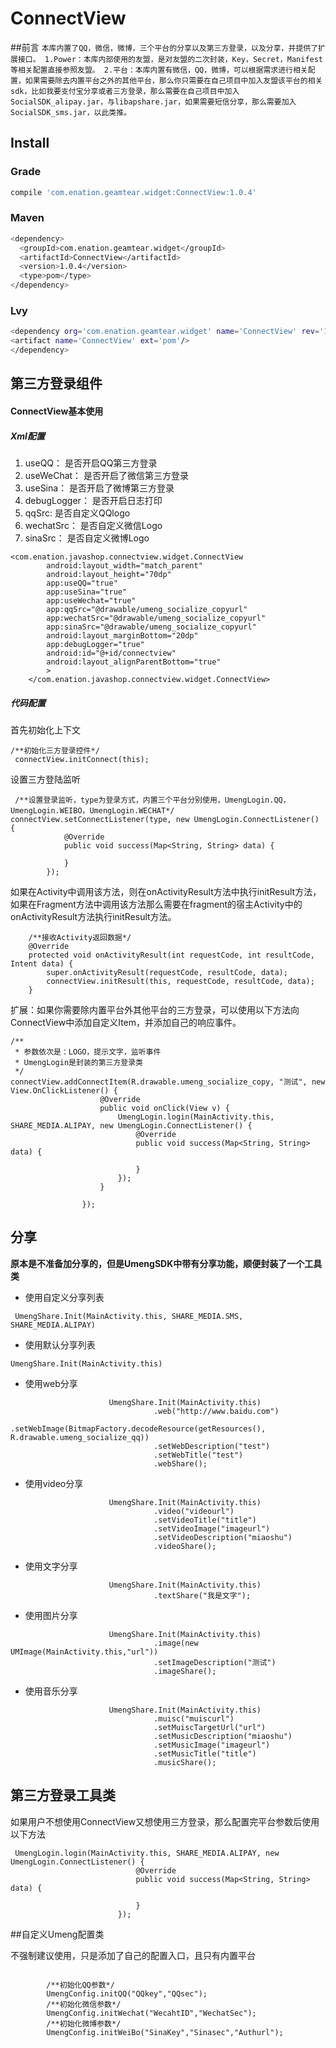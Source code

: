 # ConnectView
##前言
`
本库内置了QQ，微信，微博，三个平台的分享以及第三方登录，以及分享，并提供了扩展接口。
    1.Power：本库内部使用的友盟，是对友盟的二次封装，Key，Secret，Manifest等相关配置直接参照友盟。
    2.平台：本库内置有微信，QQ，微博，可以根据需求进行相关配置，如果需要除去内置平台之外的其他平台，那么你只需要在自己项目中加入友盟该平台的相关sdk，比如我要支付宝分享或者三方登录，那么需要在自己项目中加入SocialSDK_alipay.jar，与libapshare.jar，如果需要短信分享，那么需要加入SocialSDK_sms.jar，以此类推。
`
## Install

### Grade

```bash
compile 'com.enation.geamtear.widget:ConnectView:1.0.4'
```
### Maven
```bash
<dependency>
  <groupId>com.enation.geamtear.widget</groupId>
  <artifactId>ConnectView</artifactId>
  <version>1.0.4</version>
  <type>pom</type>
</dependency>
```

### Lvy
```bash
<dependency org='com.enation.geamtear.widget' name='ConnectView' rev='1.0.4'>
<artifact name='ConnectView' ext='pom'/>
</dependency>
```


## 第三方登录组件

#### ConnectView基本使用

##### Xml配置
1. useQQ：       是否开启QQ第三方登录 
2. useWeChat：   是否开启了微信第三方登录
3. useSina：     是否开启了微博第三方登录
4. debugLogger： 是否开启日志打印
5. qqSrc:        是否自定义QQlogo
6. wechatSrc：   是否自定义微信Logo
7. sinaSrc：     是否自定义微博Logo

    
```
<com.enation.javashop.connectview.widget.ConnectView
        android:layout_width="match_parent"
        android:layout_height="70dp"
        app:useQQ="true"
        app:useSina="true"
        app:useWechat="true"
        app:qqSrc="@drawable/umeng_socialize_copyurl"
        app:wechatSrc="@drawable/umeng_socialize_copyurl"
        app:sinaSrc="@drawable/umeng_socialize_copyurl"
        android:layout_marginBottom="20dp"
        app:debugLogger="true"
        android:id="@+id/connectview"
        android:layout_alignParentBottom="true"
        >
    </com.enation.javashop.connectview.widget.ConnectView>
```
##### 代码配置
首先初始化上下文

```
/**初始化三方登录控件*/
 connectView.initConnect(this);
```
设置三方登陆监听


```
 /**设置登录监听，type为登录方式，内置三个平台分别使用，UmengLogin.QQ，UmengLogin.WEIBO，UmengLogin.WECHAT*/
connectView.setConnectListener(type, new UmengLogin.ConnectListener() {
            @Override
            public void success(Map<String, String> data) {

            }
        });
```

如果在Activity中调用该方法，则在onActivityResult方法中执行initResult方法，如果在Fragment方法中调用该方法那么需要在fragment的宿主Activity中的onActivityResult方法执行initResult方法。


```
    /**接收Activity返回数据*/
    @Override
    protected void onActivityResult(int requestCode, int resultCode, Intent data) {
        super.onActivityResult(requestCode, resultCode, data);
        connectView.initResult(this, requestCode, resultCode, data);
    }
```

扩展：如果你需要除内置平台外其他平台的三方登录，可以使用以下方法向ConnectView中添加自定义Item，并添加自己的响应事件。


```
/**
 * 参数依次是：LOGO，提示文字，监听事件
 * UmengLogin是封装的第三方登录类
 */
connectView.addConnectItem(R.drawable.umeng_socialize_copy, "测试", new View.OnClickListener() {
                    @Override
                    public void onClick(View v) {
                        UmengLogin.login(MainActivity.this, SHARE_MEDIA.ALIPAY, new UmengLogin.ConnectListener() {
                            @Override
                            public void success(Map<String, String> data) {
                                
                            }
                        });
                    }

                });
```

## 分享

**原本是不准备加分享的，但是UmengSDK中带有分享功能，顺便封装了一个工具类**


* 使用自定义分享列表
   
```
 UmengShare.Init(MainActivity.this, SHARE_MEDIA.SMS, SHARE_MEDIA.ALIPAY)
```

* 使用默认分享列表

```
UmengShare.Init(MainActivity.this)
```

* 使用web分享


```
                      UmengShare.Init(MainActivity.this)
                                .web("http://www.baidu.com")
                                .setWebImage(BitmapFactory.decodeResource(getResources(), R.drawable.umeng_socialize_qq))
                                .setWebDescription("test")
                                .setWebTitle("test")
                                .webShare();
```


* 使用video分享


```
                      UmengShare.Init(MainActivity.this)
                                .video("videourl")
                                .setVideoTitle("title")
                                .setVideoImage("imageurl")
                                .setVideoDescription("miaoshu")
                                .videoShare();

```

* 使用文字分享


```
                      UmengShare.Init(MainActivity.this)
                                .textShare("我是文字");

```

* 使用图片分享


```
                      UmengShare.Init(MainActivity.this)
                                .image(new UMImage(MainActivity.this,"url"))
                                .setImageDescription("测试")
                                .imageShare();
```

* 使用音乐分享

    
```
                      UmengShare.Init(MainActivity.this)
                                .muisc("muiscurl")
                                .setMuiscTargetUrl("url")
                                .setMusicDescription("miaoshu")
                                .setMusicImage("imageurl")
                                .setMusicTitle("title")
                                .musicShare();

```
## 第三方登录工具类

如果用户不想使用ConnectView又想使用三方登录，那么配置完平台参数后使用以下方法


```
 UmengLogin.login(MainActivity.this, SHARE_MEDIA.ALIPAY, new UmengLogin.ConnectListener() {
                            @Override
                            public void success(Map<String, String> data) {
                                
                            }
                        });

```



##自定义Umeng配置类

不强制建议使用，只是添加了自己的配置入口，且只有内置平台


```

        /**初始化QQ参数*/
        UmengConfig.initQQ("QQkey","QQsec");
        /**初始化微信参数*/
        UmengConfig.initWechat("WecahtID","WechatSec");
        /**初始化微博参数*/
        UmengConfig.initWeiBo("SinaKey","Sinasec","Authurl");

```



